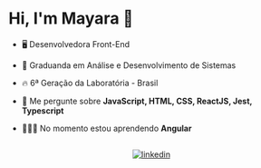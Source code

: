 
<h1 align="left">Hi, I'm Mayara 🌈</h1>

- 🖥️ Desenvolvedora Front-End 

- 🔭 Graduanda em Análise e Desenvolvimento de Sistemas

- 🔥 6ª Geração da Laboratória - Brasil

- 💬 Me pergunte sobre **JavaScript, HTML, CSS, ReactJS, Jest, Typescript**

- 👩🏻‍💻 No momento estou aprendendo **Angular**


## 

<div  align="center" >
<a href="https://linkedin.com/in/maybezerra" target="_blank">
  <img align="center" src="https://img.shields.io/badge/-mayarabezerra-05122A?style=flat&logo=linkedin" alt="linkedin"/>
</a>
</div>
